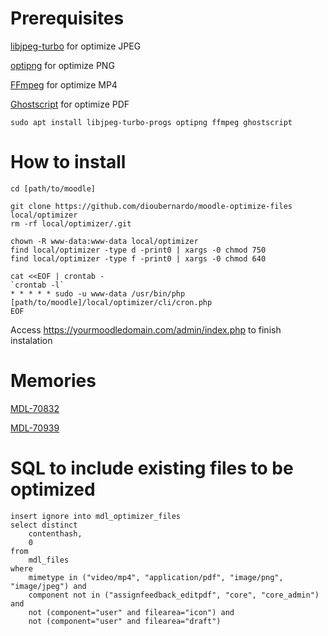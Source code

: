 # Prerequisites

[libjpeg-turbo](https://libjpeg-turbo.org/) for optimize JPEG

[optipng](http://optipng.sourceforge.net/) for optimize PNG

[FFmpeg](https://ffmpeg.org/) for optimize MP4

[Ghostscript](https://www.ghostscript.com/) for optimize PDF

```
sudo apt install libjpeg-turbo-progs optipng ffmpeg ghostscript
```

# How to install

```
cd [path/to/moodle]

git clone https://github.com/dioubernardo/moodle-optimize-files local/optimizer
rm -rf local/optimizer/.git

chown -R www-data:www-data local/optimizer
find local/optimizer -type d -print0 | xargs -0 chmod 750
find local/optimizer -type f -print0 | xargs -0 chmod 640

cat <<EOF | crontab -
`crontab -l`
* * * * * sudo -u www-data /usr/bin/php [path/to/moodle]/local/optimizer/cli/cron.php
EOF
```
Access https://yourmoodledomain.com/admin/index.php to finish instalation

# Memories

[MDL-70832](https://tracker.moodle.org/browse/MDL-70832)

[MDL-70939](https://tracker.moodle.org/browse/MDL-70939)

# SQL to include existing files to be optimized

```
insert ignore into mdl_optimizer_files
select distinct
    contenthash,
    0
from
    mdl_files
where
    mimetype in ("video/mp4", "application/pdf", "image/png", "image/jpeg") and
    component not in ("assignfeedback_editpdf", "core", "core_admin") and
    not (component="user" and filearea="icon") and
    not (component="user" and filearea="draft")
```